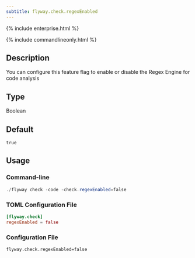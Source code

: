 ```yaml
---
subtitle: flyway.check.regexEnabled
---
```


{% include enterprise.html %}

{% include commandlineonly.html %}

## Description

You can configure this feature flag to enable or disable the Regex Engine for code analysis

## Type

Boolean

## Default

`true`

## Usage

### Command-line

```powershell
./flyway check -code -check.regexEnabled=false
```

### TOML Configuration File

```toml
[flyway.check]
regexEnabled = false
```

### Configuration File

```properties
flyway.check.regexEnabled=false
```